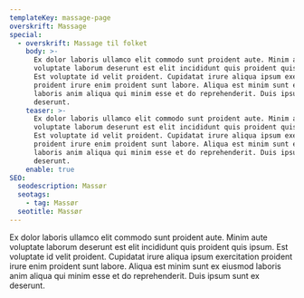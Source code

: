 ```yaml
---
templateKey: massage-page
overskrift: Massage
special:
  - overskrift: Massage til folket
    body: >-
      Ex dolor laboris ullamco elit commodo sunt proident aute. Minim aute
      voluptate laborum deserunt est elit incididunt quis proident quis ipsum.
      Est voluptate id velit proident. Cupidatat irure aliqua ipsum exercitation
      proident irure enim proident sunt labore. Aliqua est minim sunt ex eiusmod
      laboris anim aliqua qui minim esse et do reprehenderit. Duis ipsum sunt ex
      deserunt.
    teaser: >-
      Ex dolor laboris ullamco elit commodo sunt proident aute. Minim aute
      voluptate laborum deserunt est elit incididunt quis proident quis ipsum.
      Est voluptate id velit proident. Cupidatat irure aliqua ipsum exercitation
      proident irure enim proident sunt labore. Aliqua est minim sunt ex eiusmod
      laboris anim aliqua qui minim esse et do reprehenderit. Duis ipsum sunt ex
      deserunt.
    enable: true
SEO:
  seodescription: Massør
  seotags:
    - tag: Massør
  seotitle: Massør
---
```

Ex dolor laboris ullamco elit commodo sunt proident aute. Minim aute voluptate laborum deserunt est elit incididunt quis proident quis ipsum. Est voluptate id velit proident. Cupidatat irure aliqua ipsum exercitation proident irure enim proident sunt labore. Aliqua est minim sunt ex eiusmod laboris anim aliqua qui minim esse et do reprehenderit. Duis ipsum sunt ex deserunt.
